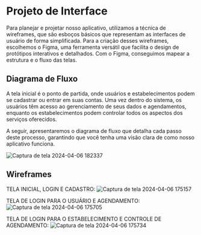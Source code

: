 
# Projeto de Interface

Para planejar e projetar nosso aplicativo, utilizamos a técnica de wireframes, que são esboços básicos que representam as interfaces de usuário de forma simplificada. Para a criação desses wireframes, escolhemos o Figma, uma ferramenta versátil que facilita o design de protótipos interativos e detalhados. Com o Figma, conseguimos mapear a estrutura e o fluxo das telas. 

## Diagrama de Fluxo

A tela inicial é o ponto de partida, onde usuários e estabelecimentos podem se cadastrar ou entrar em suas contas. Uma vez dentro do sistema, os usuários têm acesso ao gerenciamento de seus dados e agendamentos, enquanto os estabelecimentos podem controlar todos os aspectos dos serviços oferecidos.

A seguir, apresentaremos o diagrama de fluxo que detalha cada passo deste processo, garantindo que você tenha uma visão clara de como nosso aplicativo funciona.

![Captura de tela 2024-04-06 182337](https://github.com/ICEI-PUC-Minas-PMV-ADS/pmv-ads-2024-1-e3-proj-mov-t7-glambook/assets/128649539/0e4bdf66-8b52-4cba-a902-8880c1ab37cd)


## Wireframes
TELA INICIAL, LOGIN E CADASTRO: 
![Captura de tela 2024-04-06 175157](https://github.com/ICEI-PUC-Minas-PMV-ADS/pmv-ads-2024-1-e3-proj-mov-t7-glambook/assets/128649539/4508f221-6ed1-4aea-b856-d85385ca5980)


TELA DE LOGIN PARA O USUÁRIO E AGENDAMENTO:
![Captura de tela 2024-04-06 175705](https://github.com/ICEI-PUC-Minas-PMV-ADS/pmv-ads-2024-1-e3-proj-mov-t7-glambook/assets/128649539/01b58c85-1a12-4904-a808-3f7867cd2799)


TELA DE LOGIN PARA O ESTABELECIMENTO E CONTROLE DE AGENDAMENTO:
![Captura de tela 2024-04-06 175734](https://github.com/ICEI-PUC-Minas-PMV-ADS/pmv-ads-2024-1-e3-proj-mov-t7-glambook/assets/128649539/8147884a-c62e-4f0f-992c-0227c53bc2db)



 
